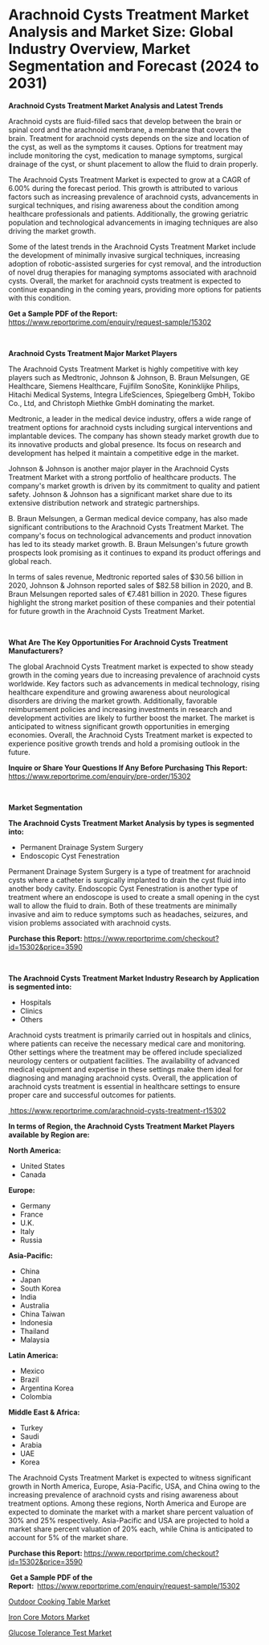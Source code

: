 <p><h1>Arachnoid Cysts Treatment Market Analysis and Market Size: Global Industry Overview, Market Segmentation and Forecast (2024 to 2031)</h1></p><p><strong>Arachnoid Cysts Treatment Market Analysis and Latest Trends</strong></p>
<p><p>Arachnoid cysts are fluid-filled sacs that develop between the brain or spinal cord and the arachnoid membrane, a membrane that covers the brain. Treatment for arachnoid cysts depends on the size and location of the cyst, as well as the symptoms it causes. Options for treatment may include monitoring the cyst, medication to manage symptoms, surgical drainage of the cyst, or shunt placement to allow the fluid to drain properly.</p><p>The Arachnoid Cysts Treatment Market is expected to grow at a CAGR of 6.00% during the forecast period. This growth is attributed to various factors such as increasing prevalence of arachnoid cysts, advancements in surgical techniques, and rising awareness about the condition among healthcare professionals and patients. Additionally, the growing geriatric population and technological advancements in imaging techniques are also driving the market growth.</p><p>Some of the latest trends in the Arachnoid Cysts Treatment Market include the development of minimally invasive surgical techniques, increasing adoption of robotic-assisted surgeries for cyst removal, and the introduction of novel drug therapies for managing symptoms associated with arachnoid cysts. Overall, the market for arachnoid cysts treatment is expected to continue expanding in the coming years, providing more options for patients with this condition.</p></p>
<p><strong>Get a Sample PDF of the Report:&nbsp;</strong> <a href="https://www.reportprime.com/enquiry/request-sample/15302">https://www.reportprime.com/enquiry/request-sample/15302</a></p>
<p>&nbsp;</p>
<p><strong>Arachnoid Cysts Treatment Major Market Players</strong></p>
<p><p>The Arachnoid Cysts Treatment Market is highly competitive with key players such as Medtronic, Johnson & Johnson, B. Braun Melsungen, GE Healthcare, Siemens Healthcare, Fujifilm SonoSite, Koninklijke Philips, Hitachi Medical Systems, Integra LifeSciences, Spiegelberg GmbH, Tokibo Co., Ltd, and Christoph Miethke GmbH dominating the market.</p><p>Medtronic, a leader in the medical device industry, offers a wide range of treatment options for arachnoid cysts including surgical interventions and implantable devices. The company has shown steady market growth due to its innovative products and global presence. Its focus on research and development has helped it maintain a competitive edge in the market.</p><p>Johnson & Johnson is another major player in the Arachnoid Cysts Treatment Market with a strong portfolio of healthcare products. The company's market growth is driven by its commitment to quality and patient safety. Johnson & Johnson has a significant market share due to its extensive distribution network and strategic partnerships.</p><p>B. Braun Melsungen, a German medical device company, has also made significant contributions to the Arachnoid Cysts Treatment Market. The company's focus on technological advancements and product innovation has led to its steady market growth. B. Braun Melsungen's future growth prospects look promising as it continues to expand its product offerings and global reach.</p><p>In terms of sales revenue, Medtronic reported sales of $30.56 billion in 2020, Johnson & Johnson reported sales of $82.58 billion in 2020, and B. Braun Melsungen reported sales of €7.481 billion in 2020. These figures highlight the strong market position of these companies and their potential for future growth in the Arachnoid Cysts Treatment Market.</p></p>
<p>&nbsp;</p>
<p><strong>What Are The Key Opportunities For Arachnoid Cysts Treatment Manufacturers?</strong></p>
<p><p>The global Arachnoid Cysts Treatment market is expected to show steady growth in the coming years due to increasing prevalence of arachnoid cysts worldwide. Key factors such as advancements in medical technology, rising healthcare expenditure and growing awareness about neurological disorders are driving the market growth. Additionally, favorable reimbursement policies and increasing investments in research and development activities are likely to further boost the market. The market is anticipated to witness significant growth opportunities in emerging economies. Overall, the Arachnoid Cysts Treatment market is expected to experience positive growth trends and hold a promising outlook in the future.</p></p>
<p><strong>Inquire or Share Your Questions If Any Before Purchasing This Report:</strong> <a href="https://www.reportprime.com/enquiry/pre-order/15302">https://www.reportprime.com/enquiry/pre-order/15302</a></p>
<p>&nbsp;</p>
<p><strong>Market Segmentation</strong></p>
<p><strong>The Arachnoid Cysts Treatment Market Analysis by types is segmented into:</strong></p>
<p><ul><li>Permanent Drainage System Surgery</li><li>Endoscopic Cyst Fenestration</li></ul></p>
<p><p>Permanent Drainage System Surgery is a type of treatment for arachnoid cysts where a catheter is surgically implanted to drain the cyst fluid into another body cavity. Endoscopic Cyst Fenestration is another type of treatment where an endoscope is used to create a small opening in the cyst wall to allow the fluid to drain. Both of these treatments are minimally invasive and aim to reduce symptoms such as headaches, seizures, and vision problems associated with arachnoid cysts.</p></p>
<p><strong>Purchase this Report:&nbsp;</strong><a href="https://www.reportprime.com/checkout?id=15302&price=3590">https://www.reportprime.com/checkout?id=15302&price=3590</a></p>
<p>&nbsp;</p>
<p><strong>The Arachnoid Cysts Treatment Market Industry Research by Application is segmented into:</strong></p>
<p><ul><li>Hospitals</li><li>Clinics</li><li>Others</li></ul></p>
<p><p>Arachnoid cysts treatment is primarily carried out in hospitals and clinics, where patients can receive the necessary medical care and monitoring. Other settings where the treatment may be offered include specialized neurology centers or outpatient facilities. The availability of advanced medical equipment and expertise in these settings make them ideal for diagnosing and managing arachnoid cysts. Overall, the application of arachnoid cysts treatment is essential in healthcare settings to ensure proper care and successful outcomes for patients.</p></p>
<p><a href="https://www.reportprime.com/arachnoid-cysts-treatment-r15302">&nbsp;https://www.reportprime.com/arachnoid-cysts-treatment-r15302</a></p>
<p><strong>In terms of Region, the Arachnoid Cysts Treatment Market Players available by Region are:</strong></p>
<p>
    <p> <strong> North America: </strong>
        <ul>
            <li>United States</li>
            <li>Canada</li>
        </ul>
        </p> 
    <p> <strong> Europe: </strong>
        <ul>
            <li>Germany</li>
            <li>France</li>
            <li>U.K.</li>
            <li>Italy</li>
            <li>Russia</li>
        </ul>
        </p> 
    <p> <strong> Asia-Pacific: </strong>
        <ul>
            <li>China</li>
            <li>Japan</li>
            <li>South Korea</li>
            <li>India</li>
            <li>Australia</li>
            <li>China Taiwan</li>
            <li>Indonesia</li>
            <li>Thailand</li>
            <li>Malaysia</li>
        </ul>
        </p> 
    <p> <strong> Latin America: </strong>
        <ul>
            <li>Mexico</li>
            <li>Brazil</li>
            <li>Argentina Korea</li>
            <li>Colombia</li>
        </ul>
        </p> 
    <p> <strong> Middle East & Africa: </strong>
        <ul>
            <li>Turkey</li>
            <li>Saudi</li>
            <li>Arabia</li>
            <li>UAE</li>
            <li>Korea</li>
        </ul>
    </p>
    </p>
<p><p>The Arachnoid Cysts Treatment Market is expected to witness significant growth in North America, Europe, Asia-Pacific, USA, and China owing to the increasing prevalence of arachnoid cysts and rising awareness about treatment options. Among these regions, North America and Europe are expected to dominate the market with a market share percent valuation of 30% and 25% respectively. Asia-Pacific and USA are projected to hold a market share percent valuation of 20% each, while China is anticipated to account for 5% of the market share.</p></p>
<p><strong>Purchase this Report: </strong><a href="https://www.reportprime.com/checkout?id=15302&price=3590">https://www.reportprime.com/checkout?id=15302&price=3590</a></p>
<p>&nbsp;<strong>Get a Sample PDF of the Report:&nbsp;&nbsp;</strong><a href="https://www.reportprime.com/enquiry/request-sample/15302">https://www.reportprime.com/enquiry/request-sample/15302</a></p>
<p><strong></strong></p>
<p><p><a href="https://www.linkedin.com/pulse/outdoor-cooking-table-market-size-outlook-forecast-2024-rgrie?trackingId=jz%2B3dCGhAds1to6RkTSXDw%3D%3D">Outdoor Cooking Table Market</a></p><p><a href="https://www.linkedin.com/pulse/iron-core-motors-market-research-report-its-history-forecast-dqlye?trackingId=ZubRe%2FeKX%2FUQzlDA0FgTCA%3D%3D">Iron Core Motors Market</a></p><p><a href="https://github.com/JameTravis/Market-Research-Report-List-4/blob/main/glucose-tolerance-test-market.md">Glucose Tolerance Test Market</a></p></p>